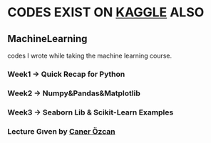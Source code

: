 # CODES EXIST ON [KAGGLE](https://www.kaggle.com/muharremaslan) ALSO 

## MachineLearning 
codes I wrote while taking the machine learning course.

### Week1 -> Quick Recap for Python
### Week2 -> Numpy&Pandas&Matplotlib
### Week3 -> Seaborn Lib & Scikit-Learn Examples


### Lecture Gıven by [Caner Özcan](https://www.linkedin.com/in/caner-%C3%B6zcan-0a4a04114/?originalSubdomain=tr)
